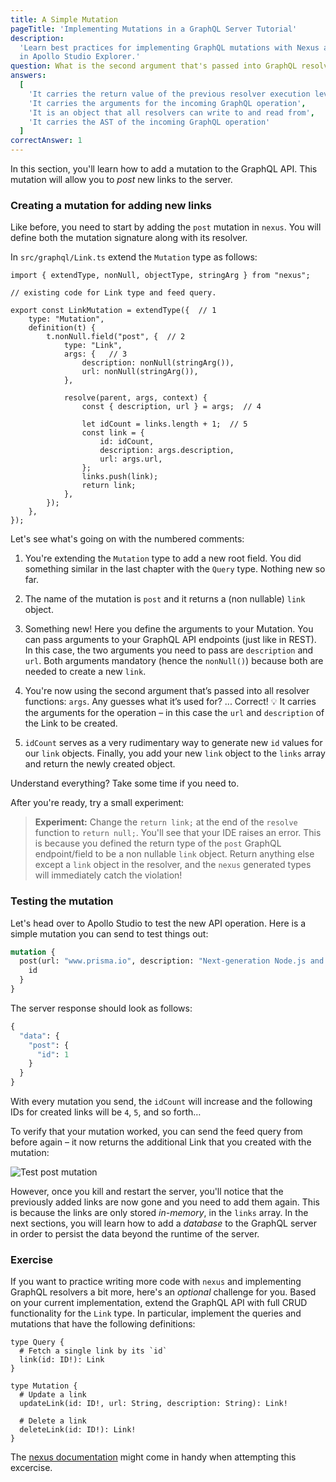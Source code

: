 ```yaml
---
title: A Simple Mutation
pageTitle: 'Implementing Mutations in a GraphQL Server Tutorial'
description:
  'Learn best practices for implementing GraphQL mutations with Nexus and Typescript. Test your implementation
  in Apollo Studio Explorer.'
question: What is the second argument that's passed into GraphQL resolvers used for?
answers:
  [
    'It carries the return value of the previous resolver execution level',
    'It carries the arguments for the incoming GraphQL operation',
    'It is an object that all resolvers can write to and read from',
    'It carries the AST of the incoming GraphQL operation'
  ]
correctAnswer: 1
---
```


In this section, you'll learn how to add a mutation to the GraphQL API. This mutation will allow you to _post_ new links
to the server.

### Creating a mutation for adding new links

Like before, you need to start by adding the `post` mutation in `nexus`. You will define both the mutation signature along with its resolver. 



<Instruction>

In `src/graphql/Link.ts` extend the `Mutation` type as follows: 

```typescript{1,5-37}(path="../hackernews-typescript/src/graphql/Link.ts")
import { extendType, nonNull, objectType, stringArg } from "nexus";   

// existing code for Link type and feed query. 

export const LinkMutation = extendType({  // 1
    type: "Mutation",    
    definition(t) {
        t.nonNull.field("post", {  // 2
            type: "Link",  
            args: {   // 3
                description: nonNull(stringArg()),
                url: nonNull(stringArg()),
            },
            
            resolve(parent, args, context) {    
                const { description, url } = args;  // 4
                
                let idCount = links.length + 1;  // 5
                const link = {
                    id: idCount,
                    description: args.description,
                    url: args.url,
                };
                links.push(link);
                return link;
            },
        });
    },
});

```

</Instruction>

Let's see what's going on with the numbered comments: 

1. You're extending the `Mutation` type to add a new root field. You did something similar in the last chapter with the `Query` type. Nothing new so far. 

2. The name of the mutation is `post` and it returns a (non nullable) `link` object. 

3. Something new! Here you define the arguments to your Mutation. You can pass arguments to your GraphQL API endpoints (just like in REST). In this case, the two arguments you need to pass are `description` and `url`. Both arguments mandatory (hence the `nonNull()`) because both are needed to create a new `link`.  

4. You're now using the second argument that’s passed into all resolver functions: `args`. Any guesses what it’s used for? ... Correct! 💡 It carries the arguments for the operation – in this case the `url` and `description` of the Link to be created.

5. `idCount` serves as a very rudimentary way to generate new `id` values for our `link` objects. Finally, you add your new `link` object to the `links` array and return the newly created object. 

Understand everything? Take some time if you need to. 

After you're ready, try a small experiment: 


> **Experiment:** Change the `return link;` at the end of the `resolve` function to `return null;`. You'll see that your IDE raises an error. This is because you defined the return type of the `post` GraphQL endpoint/field to be a non nullable `link` object. Return anything else except a `link` object in the resolver, and the `nexus` generated types will immediately catch the violation! 

### Testing the mutation 

Let's head over to Apollo Studio to test the new API operation. Here is a simple mutation you can send to test things out: 

```graphql
mutation {
  post(url: "www.prisma.io", description: "Next-generation Node.js and TypeScript ORM") {
    id
  }
}
```

The server response should look as follows:
```graphql
{
  "data": {
    "post": {
      "id": 1
    }
  }
}
```

With every mutation you send, the `idCount` will increase and the following IDs for created links will be `4`, `5`, and so forth…

To verify that your mutation worked, you can send the feed query from before again – it now returns the additional Link that you created with the mutation:

![Test post mutation](https://i.imgur.com/frPk28Z.gif)

However, once you kill and restart the server, you'll notice that the previously added links are now gone and you need
to add them again. This is because the links are only stored _in-memory_, in the `links` array. In the next sections,
you will learn how to add a _database_ to the GraphQL server in order to persist the data beyond the runtime of the
server.

### Exercise

If you want to practice writing more code with `nexus` and implementing GraphQL resolvers a bit more, here's an _optional_ challenge for you. Based on your
current implementation, extend the GraphQL API with full CRUD functionality for the `Link` type. In particular,
implement the queries and mutations that have the following definitions:

```graphql(nocopy)
type Query {
  # Fetch a single link by its `id`
  link(id: ID!): Link
}

type Mutation {
  # Update a link
  updateLink(id: ID!, url: String, description: String): Link!

  # Delete a link
  deleteLink(id: ID!): Link!
}
```

The [nexus documentation](https://nexusjs.org/docs/) might come in handy when attempting this excercise. 

